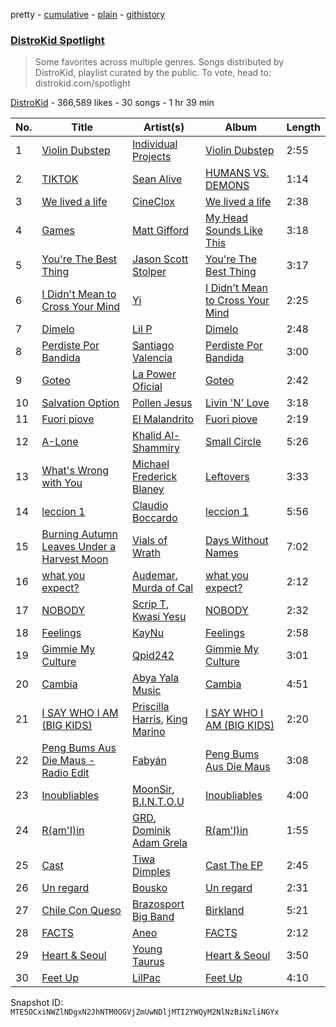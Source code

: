 pretty - [cumulative](/playlists/cumulative/5uUVyS9PTP8pXBi5nuwLZP.md) - [plain](/playlists/plain/5uUVyS9PTP8pXBi5nuwLZP) - [githistory](https://github.githistory.xyz/mackorone/spotify-playlist-archive/blob/main/playlists/plain/5uUVyS9PTP8pXBi5nuwLZP)

### [DistroKid Spotlight](https://open.spotify.com/playlist/5uUVyS9PTP8pXBi5nuwLZP)

> Some favorites across multiple genres\. Songs distributed by DistroKid, playlist curated by the public\. To vote, head to: distrokid.com/spotlight

[DistroKid](https://open.spotify.com/user/bxv6myddmviz546hlcxia9t5g) - 366,589 likes - 30 songs - 1 hr 39 min

| No. | Title | Artist(s) | Album | Length |
|---|---|---|---|---|
| 1 | [Violin Dubstep](https://open.spotify.com/track/2zYOpBElMWpjFwMxljLNfS) | [Individual Projects](https://open.spotify.com/artist/6bvy2SdZv1Qff67maax86Q) | [Violin Dubstep](https://open.spotify.com/album/42i1AD55Sfv5NjnroBMlqZ) | 2:55 |
| 2 | [TIKTOK](https://open.spotify.com/track/2K1QP5xFgFFOwKzYmkwdRx) | [Sean Alive](https://open.spotify.com/artist/6HF246PL0yxi6f0ViYYDr2) | [HUMANS VS\. DEMONS](https://open.spotify.com/album/15f3vOHIacWv1h9L4LOKKx) | 1:14 |
| 3 | [We lived a life](https://open.spotify.com/track/5H4c4ByxoNH8dutUhMmHKz) | [CineClox](https://open.spotify.com/artist/7unDIRZkXXJOckQLqMBkSj) | [We lived a life](https://open.spotify.com/album/1t3ThsoU9ADrR8uxOj3F3E) | 2:38 |
| 4 | [Games](https://open.spotify.com/track/3bqAAzL5QBdn5hFbHDHsIR) | [Matt Gifford](https://open.spotify.com/artist/1mKAHBAvQAXkMK2CoHVjiK) | [My Head Sounds Like This](https://open.spotify.com/album/5sS84Ju5SbX05MVzMEvqtQ) | 3:18 |
| 5 | [You're The Best Thing](https://open.spotify.com/track/0QCA3G8l1YMgGyzjD0XeeZ) | [Jason Scott Stolper](https://open.spotify.com/artist/2InsX179RMklZFMuWuTlmO) | [You're The Best Thing](https://open.spotify.com/album/5i6ib2F4DC4j2V2uEQ8oSl) | 3:17 |
| 6 | [I Didn't Mean to Cross Your Mind](https://open.spotify.com/track/3HAtYn2bjWk4dtOZMm8EW7) | [Yi](https://open.spotify.com/artist/7FVZZoSI9dLBCeYU2iSA2C) | [I Didn't Mean to Cross Your Mind](https://open.spotify.com/album/7Fm0oCBJ3XAnLNeqtfrQGy) | 2:25 |
| 7 | [Dimelo](https://open.spotify.com/track/6NvogThM8OKnecpJaxQNCE) | [Lil P](https://open.spotify.com/artist/7cqSm0QsxUI42WcSJf1NkX) | [Dimelo](https://open.spotify.com/album/77mLUhr1gu3A8fGWUA2aVB) | 2:48 |
| 8 | [Perdiste Por Bandida](https://open.spotify.com/track/6fOeYx0VTSs96ysV5ujFIw) | [Santiago Valencia](https://open.spotify.com/artist/6WCt4iUKtp24hMntQjfcqS) | [Perdiste Por Bandida](https://open.spotify.com/album/4BEmSz0MwTwgcKouQdktX4) | 3:00 |
| 9 | [Goteo](https://open.spotify.com/track/5PWGLrixIaj1gD1eus1xa5) | [La Power Oficial](https://open.spotify.com/artist/74DhuVKjlusytx5NMisM6F) | [Goteo](https://open.spotify.com/album/7sD3cNJU89gGnKI9wTz8Rk) | 2:42 |
| 10 | [Salvation Option](https://open.spotify.com/track/75apdjcBcrgUwYew6C9ohT) | [Pollen Jesus](https://open.spotify.com/artist/3iAK7jQmqmvxcWO6ZYnu05) | [Livin 'N' Love](https://open.spotify.com/album/1rEqmzbFcbLBxI0I6j7nj8) | 3:18 |
| 11 | [Fuori piove](https://open.spotify.com/track/1N1Xga3ntT6b1UcN0Xngl4) | [El Malandrito](https://open.spotify.com/artist/1bekSzwQyrMXOVs4Zcm6du) | [Fuori piove](https://open.spotify.com/album/019IMMyt3iJVxYhKfgLZK1) | 2:19 |
| 12 | [A\-Lone](https://open.spotify.com/track/0xKR0T4wpOUDAkitFB11Xt) | [Khalid Al\-Shammiry](https://open.spotify.com/artist/6Io7YjlGXul3bUzHmr8RgZ) | [Small Circle](https://open.spotify.com/album/2XdhZ1l0mCQ6LXd6VwhQXZ) | 5:26 |
| 13 | [What's Wrong with You](https://open.spotify.com/track/51Xdkf38tG08s0pMoAC8jY) | [Michael Frederick Blaney](https://open.spotify.com/artist/13p4YGtiwh554caCGEL5Op) | [Leftovers](https://open.spotify.com/album/5rE0kWqPnlzlYac11z6Xse) | 3:33 |
| 14 | [leccion 1](https://open.spotify.com/track/3XoMHkMQM8gQXt1fWiSSFL) | [Claudio Boccardo](https://open.spotify.com/artist/79ykvxVKtTfMiGzZrT8eff) | [leccion 1](https://open.spotify.com/album/6iA9bQInc5Q1J9p2mA9NEC) | 5:56 |
| 15 | [Burning Autumn Leaves Under a Harvest Moon](https://open.spotify.com/track/4PPSnJXkdPunKlsZipGCsI) | [Vials of Wrath](https://open.spotify.com/artist/4IfJxb1F3WuRgT1HANG4kt) | [Days Without Names](https://open.spotify.com/album/7eSf0pWDYuNFHPQ58svN69) | 7:02 |
| 16 | [what you expect?](https://open.spotify.com/track/5cQcS3N1mdGE7uoIaKlyLk) | [Audemar](https://open.spotify.com/artist/5ludUmxauZyZknhJxFEZzt), [Murda of Cal](https://open.spotify.com/artist/576qFF81V85DFproLlFpil) | [what you expect?](https://open.spotify.com/album/55P6ocl4Op7J7Yf8LwPIvm) | 2:12 |
| 17 | [NOBODY](https://open.spotify.com/track/5fmWcod0MqHUj57uiuT3xQ) | [Scrip T](https://open.spotify.com/artist/21GUcqeZGLM4dg5IbMJXN8), [Kwasi Yesu](https://open.spotify.com/artist/1p5aIM4sARbrt3erC2GOCF) | [NOBODY](https://open.spotify.com/album/5rZ7DVRZWILCnDfbBjKjiY) | 2:32 |
| 18 | [Feelings](https://open.spotify.com/track/76DV2FulRUwgSYPCZHPcU9) | [KayNu](https://open.spotify.com/artist/39abnhhxJbC4XES1RR9mX1) | [Feelings](https://open.spotify.com/album/5EvP5zC7hHHfB4N2jbIWWG) | 2:58 |
| 19 | [Gimmie My Culture](https://open.spotify.com/track/0FuhKfvX53YU8IP7r5RZcM) | [Qpid242](https://open.spotify.com/artist/3g7WC1TrRhdp6N83EiOJn1) | [Gimmie My Culture](https://open.spotify.com/album/4y0B7XcGDnLfCbFyq8Of2p) | 3:01 |
| 20 | [Cambia](https://open.spotify.com/track/2YKqcH5hxJ2uFzPPC0Hg88) | [Abya Yala Music](https://open.spotify.com/artist/7jMCG4ayDF0gBbj6dPne9o) | [Cambia](https://open.spotify.com/album/6QC3P05FgF6iDTbzBnYKsH) | 4:51 |
| 21 | [I SAY WHO I AM \(BIG KIDS\)](https://open.spotify.com/track/0JMMJK4pixqBqodupekMx9) | [Priscilla Harris](https://open.spotify.com/artist/03BXDNA7iMOs8A4agkmzzz), [King Marino](https://open.spotify.com/artist/6oZy4Wucyubh2UzV59gHYN) | [I SAY WHO I AM \(BIG KIDS\)](https://open.spotify.com/album/1TKmEEdJiDKQ6OwWl3i7iH) | 2:20 |
| 22 | [Peng Bums Aus Die Maus \- Radio Edit](https://open.spotify.com/track/4jKNlH1a0gYfs4rXHpNNVu) | [Fabyán](https://open.spotify.com/artist/52STGyNQTj3eLztq2LFr5u) | [Peng Bums Aus Die Maus](https://open.spotify.com/album/1PTVcaTyTkCvP4Nsx8sMmW) | 3:08 |
| 23 | [Inoubliables](https://open.spotify.com/track/6jirpGxurIRej0rjpeJEeN) | [MoonSir](https://open.spotify.com/artist/13rn6XtCS61KMRsyPQIbzo), [B.I.N.T.O.U](https://open.spotify.com/artist/3InHqUmQZttZLiPhkdth5d) | [Inoubliables](https://open.spotify.com/album/1kWCJZaZjr4Yu6UT3vOoaA) | 4:00 |
| 24 | [R\(am'I\)in](https://open.spotify.com/track/4071PopCmHoKnveIPGJrfh) | [GRD](https://open.spotify.com/artist/1saA72CufISjYJmP4tQyn3), [Dominik Adam Grela](https://open.spotify.com/artist/5swuwNeSpflbFqOwp7oiaQ) | [R\(am'I\)in](https://open.spotify.com/album/7EwMBKcO0HP3yJ4q8G49dP) | 1:55 |
| 25 | [Cast](https://open.spotify.com/track/3rFqydrJXNxMkPFpEhKn6J) | [Tiwa Dimples](https://open.spotify.com/artist/2lhsnjY4e3osREI2ktqCuL) | [Cast The EP](https://open.spotify.com/album/47I9k743erHDXNmfDig6jz) | 2:45 |
| 26 | [Un regard](https://open.spotify.com/track/6ssPCiJGdBtTzGqoVLH4gg) | [Bousko](https://open.spotify.com/artist/3tReS5iVJiJ1VHGdIGz6Aw) | [Un regard](https://open.spotify.com/album/3IgB1LpDVosfkX1l6TL8bc) | 2:31 |
| 27 | [Chile Con Queso](https://open.spotify.com/track/3HnYPxCrnnUTD40ODpgZRu) | [Brazosport Big Band](https://open.spotify.com/artist/6cWc71YaXCiQbDi9llaNAS) | [Birkland](https://open.spotify.com/album/0ghQBSyRhCkkY4VQLc5zS1) | 5:21 |
| 28 | [FACTS](https://open.spotify.com/track/03MHzoyoyHsx41vCPN55dM) | [Aneo](https://open.spotify.com/artist/0l0I489YuCI1oaVNFVzB6B) | [FACTS](https://open.spotify.com/album/68kX5KLBOJZwSKppQWw3lD) | 2:12 |
| 29 | [Heart & Seoul](https://open.spotify.com/track/3ZSbxN4zfDYi2LXODlBBTJ) | [Young Taurus](https://open.spotify.com/artist/3yTwQUuW3TKD3dOoiQZoUR) | [Heart & Seoul](https://open.spotify.com/album/1ecvBPBtbkWKWBIMHm2XET) | 3:50 |
| 30 | [Feet Up](https://open.spotify.com/track/2u0F55rb67DHAgzmP3xn6c) | [LilPac](https://open.spotify.com/artist/5KodfyJxpQvaGJONuvgXcf) | [Feet Up](https://open.spotify.com/album/3PkC2KZBzfbQdydBMUZ3yF) | 4:10 |

Snapshot ID: `MTE5OCxiNWZlNDgxN2JhNTM0OGVjZmUwNDljMTI2YWQyM2NlNzBiNzliNGYx`
